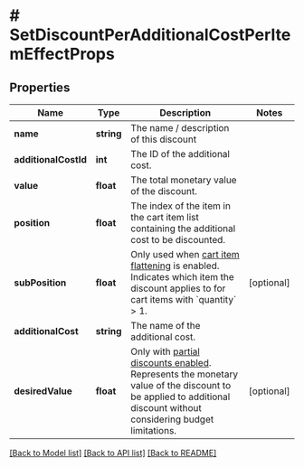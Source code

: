# # SetDiscountPerAdditionalCostPerItemEffectProps

## Properties

Name | Type | Description | Notes
------------ | ------------- | ------------- | -------------
**name** | **string** | The name / description of this discount | 
**additionalCostId** | **int** | The ID of the additional cost. | 
**value** | **float** | The total monetary value of the discount. | 
**position** | **float** | The index of the item in the cart item list containing the additional cost to be discounted. | 
**subPosition** | **float** | Only used when [cart item flattening](https://docs.talon.one/docs/product/campaigns/campaign-evaluation#flattening) is enabled. Indicates which item the discount applies to for cart items with &#x60;quantity&#x60; &gt; 1. | [optional] 
**additionalCost** | **string** | The name of the additional cost. | 
**desiredValue** | **float** | Only with [partial discounts enabled](https://docs.talon.one/docs/product/campaigns/campaign-evaluation/#partial-discounts). Represents the monetary value of the discount to be applied to additional discount without considering budget limitations. | [optional] 

[[Back to Model list]](../../README.md#documentation-for-models) [[Back to API list]](../../README.md#documentation-for-api-endpoints) [[Back to README]](../../README.md)


